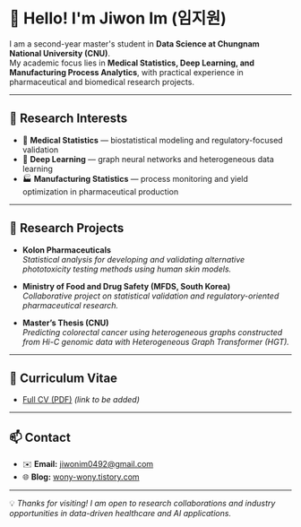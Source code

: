 # 👋 Hello! I'm Jiwon Im (임지원)

I am a second-year master's student in **Data Science at Chungnam National University (CNU)**.  
My academic focus lies in **Medical Statistics, Deep Learning, and Manufacturing Process Analytics**, with practical experience in pharmaceutical and biomedical research projects.

---

## 🔬 Research Interests
- 🧪 **Medical Statistics** — biostatistical modeling and regulatory-focused validation  
- 🤖 **Deep Learning** — graph neural networks and heterogeneous data learning  
- 🏭 **Manufacturing Statistics** — process monitoring and yield optimization in pharmaceutical production  

---

## 📌 Research Projects

- **Kolon Pharmaceuticals**  
  *Statistical analysis for developing and validating alternative phototoxicity testing methods using human skin models.*  

- **Ministry of Food and Drug Safety (MFDS, South Korea)**  
  *Collaborative project on statistical validation and regulatory-oriented pharmaceutical research.*  

- **Master’s Thesis (CNU)**  
  *Predicting colorectal cancer using heterogeneous graphs constructed from Hi-C genomic data with Heterogeneous Graph Transformer (HGT).*  

---

## 📄 Curriculum Vitae
- [Full CV (PDF)](./cv.pdf) *(link to be added)*  

---

## 📫 Contact
- ✉️ **Email:** jiwonim0492@gmail.com  
- 🌐 **Blog:** [wony-wony.tistory.com](https://wony-wony.tistory.com/)  

---

💡 *Thanks for visiting! I am open to research collaborations and industry opportunities in data-driven healthcare and AI applications.*
